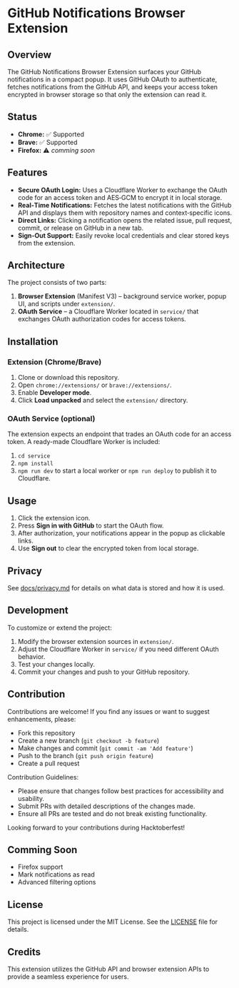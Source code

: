 # GitHub Notifications Browser Extension

## Overview
The GitHub Notifications Browser Extension surfaces your GitHub notifications in a compact popup. It uses GitHub OAuth to authenticate, fetches notifications from the GitHub API, and keeps your access token encrypted in browser storage so that only the extension can read it.

## Status

- **Chrome:** ✅ Supported
- **Brave:** ✅ Supported
- **Firefox:** ⚠️ _comming soon_

## Features

- **Secure OAuth Login:** Uses a Cloudflare Worker to exchange the OAuth code for an access token and AES‑GCM to encrypt it in local storage.
- **Real‑Time Notifications:** Fetches the latest notifications with the GitHub API and displays them with repository names and context‑specific icons.
- **Direct Links:** Clicking a notification opens the related issue, pull request, commit, or release on GitHub in a new tab.
- **Sign‑Out Support:** Easily revoke local credentials and clear stored keys from the extension.

## Architecture

The project consists of two parts:

1. **Browser Extension** (Manifest V3) – background service worker, popup UI, and scripts under `extension/`.
2. **OAuth Service** – a Cloudflare Worker located in `service/` that exchanges OAuth authorization codes for access tokens.

## Installation

### Extension (Chrome/Brave)

1. Clone or download this repository.
2. Open `chrome://extensions/` or `brave://extensions/`.
3. Enable **Developer mode**.
4. Click **Load unpacked** and select the `extension/` directory.

### OAuth Service (optional)

The extension expects an endpoint that trades an OAuth code for an access token. A ready-made Cloudflare Worker is included:

1. `cd service`
2. `npm install`
3. `npm run dev` to start a local worker or `npm run deploy` to publish it to Cloudflare.

## Usage

1. Click the extension icon.
2. Press **Sign in with GitHub** to start the OAuth flow.
3. After authorization, your notifications appear in the popup as clickable links.
4. Use **Sign out** to clear the encrypted token from local storage.

## Privacy

See [docs/privacy.md](docs/privacy.md) for details on what data is stored and how it is used.

## Development

To customize or extend the project:

1. Modify the browser extension sources in `extension/`.
2. Adjust the Cloudflare Worker in `service/` if you need different OAuth behavior.
3. Test your changes locally.
4. Commit your changes and push to your GitHub repository.

## Contribution

Contributions are welcome! If you find any issues or want to suggest enhancements, please:
- Fork this repository
- Create a new branch (`git checkout -b feature`)
- Make changes and commit (`git commit -am 'Add feature'`)
- Push to the branch (`git push origin feature`)
- Create a pull request

Contribution Guidelines:

- Please ensure that changes follow best practices for accessibility and usability.
- Submit PRs with detailed descriptions of the changes made.
- Ensure all PRs are tested and do not break existing functionality.

Looking forward to your contributions during Hacktoberfest!

## Comming Soon

- Firefox support
- Mark notifications as read
- Advanced filtering options

## License

This project is licensed under the MIT License. See the [LICENSE](LICENSE) file for details.

## Credits

This extension utilizes the GitHub API and browser extension APIs to provide a seamless experience for users.
